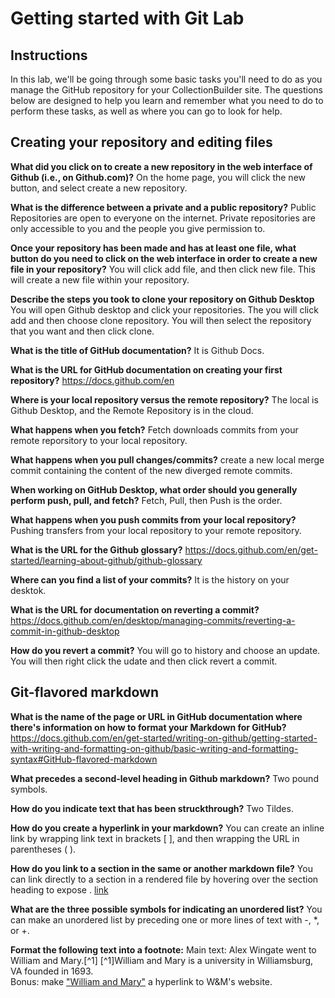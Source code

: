 # Getting started with Git Lab
## Instructions
In this lab, we'll be going through some basic tasks you'll need to do as you manage the GitHub repository for your CollectionBuilder site. The questions below are designed to help you learn and remember what you need to do to perform these tasks, as well as where you can go to look for help. 
## Creating your repository and editing files
**What did you click on to create a new repository in the web interface of Github (i.e., on Github.com)?**
On the home page, you will click the new button, and select create a new repository.  

**What is the difference between a private and a public repository?**
Public Repositories are open to everyone on the internet. Private repositories are only accessible to you and the people you give permission to.  

**Once your repository has been made and has at least one file, what button do you need to click on the web interface in order to create a new file in your repository?**
You will click add file, and then click new file. This will create a new file within your repository.  

**Describe the steps you took to clone your repository on Github Desktop**
You will open Github desktop and click your repositories. The you will click add and then choose clone repository. You will then select the repository that you want and then click clone.   

**What is the title of GitHub documentation?**
It is Github Docs.   

**What is the URL for GitHub documentation on creating your first repository?**
https://docs.github.com/en  

**Where is your local repository versus the remote repository?**
The local is Github Desktop, and the Remote Repository is in the cloud.  

**What happens when you fetch?** 
Fetch downloads commits from your remote reporsitory to your local repository.  

**What happens when you pull changes/commits?**
create a new local merge commit containing the content of the new diverged remote commits.  

**When working on GitHub Desktop, what order should you generally perform push, pull, and fetch?**
Fetch, Pull, then Push is the order. 

**What happens when you push commits from your local repository?**
Pushing transfers from your local repository to your remote repository. 

**What is the URL for the Github glossary?**
https://docs.github.com/en/get-started/learning-about-github/github-glossary  

**Where can you find a list of your commits?**
It is the history on your desktok.  

**What is the URL for documentation on reverting a commit?**
https://docs.github.com/en/desktop/managing-commits/reverting-a-commit-in-github-desktop  

**How do you revert a commit?**
You will go to history and choose an update. You will then right click the udate and then click revert a commit.  

## Git-flavored markdown
**What is the name of the page or URL in GitHub documentation where there's information on how to format your Markdown for GitHub?**
https://docs.github.com/en/get-started/writing-on-github/getting-started-with-writing-and-formatting-on-github/basic-writing-and-formatting-syntax#GitHub-flavored-markdown  

**What precedes a second-level heading in Github markdown?**
Two pound symbols.  

**How do you indicate text that has been struckthrough?**
Two Tildes.  

**How do you create a hyperlink in your markdown?**
You can create an inline link by wrapping link text in brackets [ ], and then wrapping the URL in parentheses ( ).  

**How do you link to a section in the same or another markdown file?**
You can link directly to a section in a rendered file by hovering over the section heading to expose . [link](https://github.com/jityler/Markdown-Playground/blob/main/get%20lab.md#git-flavored-markdown)  

**What are the three possible symbols for indicating an unordered list?**
You can make an unordered list by preceding one or more lines of text with -, *, or +.  

**Format the following text into a footnote:**
Main text: Alex Wingate went to William and Mary.[^1]
[^1]William and Mary is a university in Williamsburg, VA founded in 1693.  
Bonus: make ["William and Mary"](https://www.wm.edu/) a hyperlink to W&M's website.
